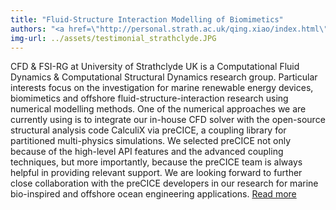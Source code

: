 ```yaml
---
title: "Fluid-Structure Interaction Modelling of Biomimetics"
authors: "<a href=\"http://personal.strath.ac.uk/qing.xiao/index.html\">Dr. Qing Xiao</a>, CFD & FSI-RG, University of Strathclyde, UK"
img-url: ../assets/testimonial_strathclyde.JPG
---
```

CFD & FSI-RG at University of Strathclyde UK is a Computational Fluid Dynamics & Computational Structural Dynamics research group.
Particular interests focus on the investigation for marine renewable energy devices, biomimetics and offshore fluid-structure-interaction research using numerical modelling methods.
One of the numerical approaches we are currently using is to integrate our in-house CFD solver with the open-source structural analysis code CalculiX via preCICE, a coupling library for partitioned multi-physics simulations.
We selected preCICE not only because of the high-level API features and the advanced coupling techniques, but more importantly, because the preCICE team is always helpful in providing relevant support.
We are looking forward to further close collaboration with the preCICE developers in our research for marine bio-inspired and offshore ocean engineering applications.
[Read more](https://www.researchgate.net/publication/336920104_A_fluid-structure_interaction_solver_for_the_study_on_a_passively_deformed_fish_fin_with_non-uniformly_distributed_stiffness)
